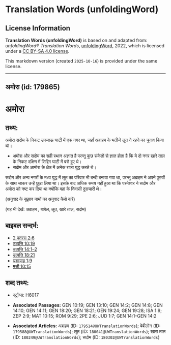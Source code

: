# Translation Words (unfoldingWord)

## License Information

**Translation Words (unfoldingWord)** is based on and adapted from: _unfoldingWord® Translation Words_, [unfoldingWord](https://unfoldingword.org/utw), 2022, which is licensed under a [CC BY-SA 4.0 license](https://creativecommons.org/licenses/by-sa/4.0/legalcode.en).

This markdown version (created `2025-10-16`) is provided under the same license.



--------------------------------

## अमोरा (id: 179865)

अमोरा
=====

तथ्य:
-----

अमोरा सदोम के निकट उपजाऊ घाटी में एक नगर था, जहाँ अब्राहम के भतीजे लूत ने रहने का चुनाव किया था।

* अमोरा और सदोम का सही स्थान अज्ञात है परन्तु कुछ संकेतों से ज्ञात होता है कि ये दो नगर खारे ताल के निकट दक्षिण में सिद्दिम घाटी में बसे हुए थे।
* सदोम और आमोरा के क्षेत्र में अनेक राजा युद्ध करते थे।

सदोम और अन्य नगरों के मध्य युद्ध में लूत का परिवार भी बन्दी बनाया गया था, परन्तु अब्राहम ने अपने पुरुषों के साथ जाकर उन्हें छुड़ा लिया था। इसके बाद अधिक समय नहीं हुआ था कि परमेश्वर ने सदोम और अमोरा को नष्ट कर दिया था क्योंकि वहां के निवासी दुराचारी थे।

(अनुवाद के सुझाव नामों का अनुवाद कैसे करें)

(यह भी देखें: अब्राहम , बाबेल, लूत, खारे ताल, सदोम)

बाइबल सन्दर्भ:
--------------

* [2 पतरस 2:6](https://ref.ly/2Pet0:0)
* [उत्पत्ति 10:19](https://ref.ly/Gen10:19)
* [उत्पत्ति 14:1–2](https://ref.ly/Gen14:1-Gen14:2)
* [उत्पत्ति 18:21](https://ref.ly/Gen18:21)
* [यशायाह 1:9](https://ref.ly/Isa1:9)
* [मत्ती 10:15](https://ref.ly/Matt10:15)

शब्द तथ्य:
----------

* स्ट्रोंग्स: H6017

* **Associated Passages:** GEN 10:19; GEN 13:10; GEN 14:2; GEN 14:8; GEN 14:10; GEN 14:11; GEN 18:20; GEN 18:21; GEN 19:24; GEN 19:28; ISA 1:9; ZEP 2:9; MAT 10:15; ROM 9:29; 2PE 2:6; JUD 1:7; GEN 14:1–GEN 14:2
* **Associated Articles:** अब्राहम (ID: `179514@UWTranslationWords`); बेबीलोन (ID: `179588@UWTranslationWords`); लूत (ID: `180041@UWTranslationWords`); खारा ताल (ID: `180249@UWTranslationWords`); सदोम (ID: `180302@UWTranslationWords`)

